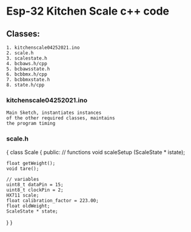# Esp-32 Kitchen Scale c++ code

## Classes:
    1. kitchenscale04252021.ino
    2. scale.h
    3. scalestate.h
    4. bcbaws.h/cpp
    5. bcbawsstate.h
    6. bcbbmx.h/cpp
    7. bcbbmxstate.h
    8. state.h/cpp

### kitchenscale04252021.ino

    Main Sketch, instantiates instances 
    of the other required classes, maintains 
    the program timing

### scale.h
{
    class Scale {
  public:
    // functions
    void scaleSetup (ScaleState * istate);
        

    float getWeight();
    void tare();

    // variables
    uint8_t dataPin = 15;
    uint8_t clockPin = 2;
    HX711 scale;
    float calibration_factor = 223.00;
    float oldWeight;
    ScaleState * state;
}
}

